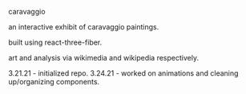 caravaggio

an interactive exhibit of caravaggio paintings.

built using react-three-fiber.

art and analysis via wikimedia and wikipedia respectively.

3.21.21 - initialized repo.
3.24.21 - worked on animations and cleaning up/organizing components.
